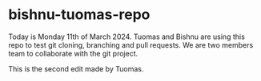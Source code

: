 # bishnu-tuomas-repo

Today is Monday 11th of March 2024. Tuomas and Bishnu are using this repo to test git cloning, branching and pull requests.
We are two members team to collaborate with the git project.

This is the second edit made by Tuomas.
